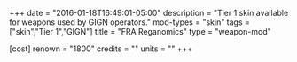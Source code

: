 +++
date = "2016-01-18T16:49:01-05:00"
description = "Tier 1 skin available for weapons used by GIGN operators."
mod-types = "skin"
tags = ["skin","Tier 1","GIGN"]
title = "FRA Reganomics"
type = "weapon-mod"

[cost]
  renown = "1800"
  credits = ""
  units = ""
+++
